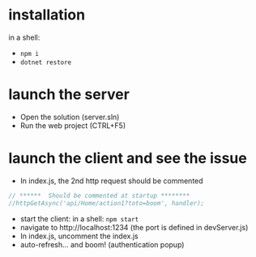 # installation
in a shell:
* `npm i`
* `dotnet restore`

# launch the server
* Open the solution (server.sln)
* Run the web project (CTRL+F5)

# launch the client and see the issue
* In index.js, the 2nd http request should be commented
```javascript
// ******  Should be commented at startup ********
//httpGetAsync('api/Home/action1?toto=boom', handler);
```
* start the client: in a shell: `npm start`
* navigate to http://localhost:1234 (the port is defined in devServer.js)
* In index.js, uncomment the index.js
* auto-refresh... and boom! (authentication popup)

